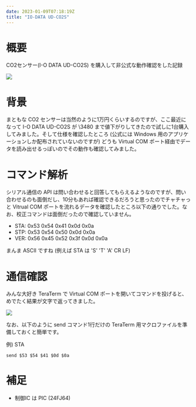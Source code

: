 ```yaml
---
date: 2023-01-09T07:18:19Z
title: "IO-DATA UD-CO2S"
---
```


# 概要

CO2センサー(I-O DATA UD-CO2S) を購入して非公式な動作確認をした記録

![](https://64.media.tumblr.com/21dd32621bec838deba1af139f964af8/583bd1532462b722-16/s540x810/7b772f7d6a122942c4431079f787327b9c3a48b1.jpg)

# 背景

まともな CO2 センサーは当然のように1万円くらいするのですが、ここ最近になって I-O DATA UD-CO2S が \3480 まで値下がりしてきたので試しに1台購入してみました。そして仕様を確認したところ (公式には Windows 用のアプリケーションしか配布されていないのですが) どうも Virtual COM ポート経由でデータを読み出せるっぽいのでその動作も確認してみました。


# コマンド解析

シリアル通信の API は問い合わせると回答してもらえるようなのですが、問い合わせるのも面倒だし、10分もあれば確認できるだろうと思ったのでチャチャっと Vitrual COM ポートを流れるデータを確認したところ以下の通りでした。なお、校正コマンドは面倒だったので確認していません。

* STA: 0x53 0x54 0x41 0x0d 0x0a
* STP: 0x53 0x54 0x50 0x0d 0x0a
* VER: 0x56 0x45 0x52 0x3f 0x0d 0x0a

まんま ASCII ですね (例えば STA は 'S' 'T' 'A' CR LF)

# 通信確認

みんな大好き TeraTerm で Virtual COM ポートを開いてコマンドを投げると、めでたく結果が文字で返ってきました。

![](https://64.media.tumblr.com/daa456c9764a330019f7be051f727447/583bd1532462b722-41/s540x810/3452d377cdf96807821e2171ac974d472a004c7d.png)


なお、以下のように send コマンド1行だけの TeraTerm 用マクロファイルを準備しておくと簡単です。

例) STA

```
send $53 $54 $41 $0d $0a
```


# 補足

* 制御IC は PIC (24FJ64)